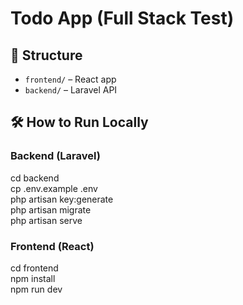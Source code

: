 # Todo App (Full Stack Test)

## 📁 Structure

- `frontend/` – React app 
- `backend/` – Laravel API 

## 🛠️ How to Run Locally

### Backend (Laravel)

cd backend  
cp .env.example .env  
php artisan key:generate  
php artisan migrate  
php artisan serve

### Frontend (React)

cd frontend  
npm install  
npm run dev
